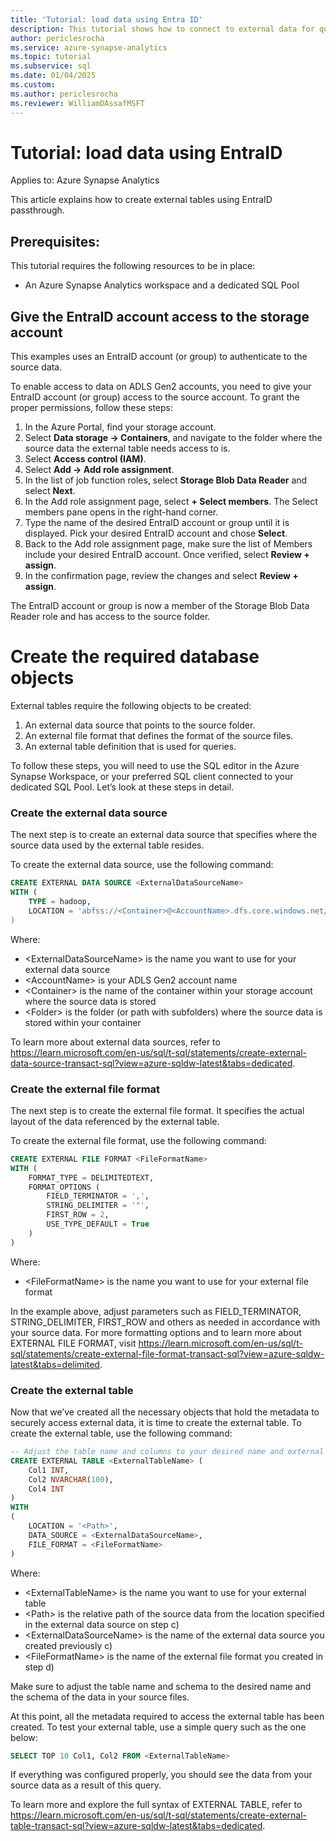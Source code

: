 ```yaml
---
title: 'Tutorial: load data using Entra ID'
description: This tutorial shows how to connect to external data for queries or ingestion using Entra ID passthrough
author: periclesrocha
ms.service: azure-synapse-analytics
ms.topic: tutorial
ms.subservice: sql
ms.date: 01/04/2025
ms.custom: 
ms.author: periclesrocha
ms.reviewer: WilliamDAssafMSFT 
---
```


# Tutorial: load data using EntraID

Applies to: Azure Synapse Analytics

This article explains how to create external tables using EntraID passthrough.

## Prerequisites:

This tutorial requires the following resources to be in place:

* An Azure Synapse Analytics workspace and a dedicated SQL Pool

## Give the EntraID account access to the storage account

This examples uses an EntraID account (or group) to authenticate to the source data.

To enable access to data on ADLS Gen2 accounts, you need to give your EntraID account (or group) access to the source account. To grant the proper permissions, follow these steps:

1. In the Azure Portal, find your storage account.
2. Select **Data storage -> Containers**, and navigate to the folder where the source data the external table needs access to is.
3. Select **Access control (IAM)**.
4. Select **Add -> Add role assignment**.
5. In the list of job function roles, select **Storage Blob Data Reader** and select **Next**.
6. In the Add role assignment page, select **+ Select members**. The Select members pane opens in the right-hand corner.
7. Type the name of the desired EntraID account or group until it is displayed. Pick your desired EntraID account and chose **Select**.
8. Back to the Add role assignment page, make sure the list of Members include your desired EntraID account. Once verified, select **Review + assign**.
9. In the confirmation page, review the changes and select **Review + assign**.

The EntraID account or group is now a member of the Storage Blob Data Reader role and has access to the source folder.

# Create the required database objects

External tables require the following objects to be created:

1. An external data source that points to the source folder.
2. An external file format that defines the format of the source files.
3. An external table definition that is used for queries.

To follow these steps, you will need to use the SQL editor in the Azure Synapse Workspace, or your preferred SQL client connected to your dedicated SQL Pool. Let’s look at these steps in detail.

### Create the external data source

The next step is to create an external data source that specifies where the source data used by the external table resides.

To create the external data source, use the following command:

```sql
CREATE EXTERNAL DATA SOURCE <ExternalDataSourceName>
WITH (
    TYPE = hadoop,
    LOCATION = 'abfss://<Container>@<AccountName>.dfs.core.windows.net/<Folder>/
)
```

Where:

* \<ExternalDataSourceName> is the name you want to use for your external data source
* \<AccountName> is your ADLS Gen2 account name
* \<Container> is the name of the container within your storage account where the source data is stored
* \<Folder> is the folder (or path with subfolders) where the source data is stored within your container

To learn more about external data sources, refer to <https://learn.microsoft.com/en-us/sql/t-sql/statements/create-external-data-source-transact-sql?view=azure-sqldw-latest&tabs=dedicated>.

### Create the external file format

The next step is to create the external file format. It specifies the actual layout of the data referenced by the external table.

To create the external file format, use the following command:

```sql
CREATE EXTERNAL FILE FORMAT <FileFormatName>
WITH (
    FORMAT_TYPE = DELIMITEDTEXT,
    FORMAT_OPTIONS (
        FIELD_TERMINATOR = ',',
        STRING_DELIMITER = '"',
        FIRST_ROW = 2,
        USE_TYPE_DEFAULT = True
    )
)
```

Where:

* \<FileFormatName> is the name you want to use for your external file format

In the example above, adjust parameters such as FIELD\_TERMINATOR, STRING\_DELIMITER, FIRST\_ROW and others as needed in accordance with your source data. For more formatting options and to learn more about EXTERNAL FILE FORMAT, visit <https://learn.microsoft.com/en-us/sql/t-sql/statements/create-external-file-format-transact-sql?view=azure-sqldw-latest&tabs=delimited>.

### Create the external table

Now that we’ve created all the necessary objects that hold the metadata to securely access external data, it is time to create the external table. To create the external table, use the following command:

```sql
-- Adjust the table name and columns to your desired name and external table schema
CREATE EXTERNAL TABLE <ExternalTableName> (
    Col1 INT,
    Col2 NVARCHAR(100),
    Col4 INT
)
WITH
(
    LOCATION = '<Path>',
    DATA_SOURCE = <ExternalDataSourceName>,
    FILE_FORMAT = <FileFormatName>
)
```

Where:

* \<ExternalTableName> is the name you want to use for your external table
* \<Path> is the relative path of the source data from the location specified in the external data source on step c)
* \<ExternalDataSourceName> is the name of the external data source you created previously c)
* \<FileFormatName> is the name of the external file format you created in step d)

Make sure to adjust the table name and schema to the desired name and the schema of the data in your source files.

At this point, all the metadata required to access the external table has been created. To test your external table, use a simple query such as the one below:

```sql
SELECT TOP 10 Col1, Col2 FROM <ExternalTableName>
```

If everything was configured properly, you should see the data from your source data as a result of this query.

To learn more and explore the full syntax of EXTERNAL TABLE, refer to <https://learn.microsoft.com/en-us/sql/t-sql/statements/create-external-table-transact-sql?view=azure-sqldw-latest&tabs=dedicated>.